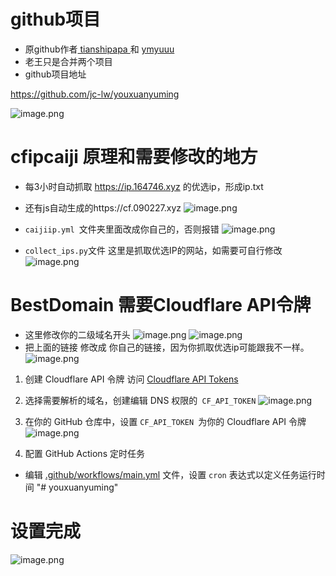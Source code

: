 # github项目
- 原github作者[ tianshipapa ](https://github.com/tianshipapa)和
[ymyuuu](https://github.com/ymyuuu/BestDomain)
- 老王只是合并两个项目
- github项目地址

https://github.com/jc-lw/youxuanyuming

![image.png](https://rin.vcrr.us.kg/images/18b0be4bca205491b1aaf70983319fe504bef426.png)




# cfipcaiji 原理和需要修改的地方

- 每3小时自动抓取  https://ip.164746.xyz 的优选ip，形成ip.txt 
- 还有js自动生成的https://cf.090227.xyz 
![image.png](https://rin.vcrr.us.kg/images/51e6dd9bbb99f98d3241509b804d98a4fc1fa5db.png)

- `caijiip.yml `文件夹里面改成你自己的，否则报错
![image.png](https://rin.vcrr.us.kg/images/0ddaaecae1242f12aadaa847662d56a23398cda5.png)
- `collect_ips.py`文件 这里是抓取优选IP的网站，如需要可自行修改
![image.png](https://rin.vcrr.us.kg/images/38a3d57288da468b17964664e54da54a4175ba0e.png)

# BestDomain 需要Cloudflare API令牌

- 这里修改你的二级域名开头
![image.png](https://rin.vcrr.us.kg/images/85362a2f5680355d4d73a2293ce82099c42e3308.png)
![image.png](https://rin.vcrr.us.kg/images/5def5f757d7a63978358e5a950714bed3dc6c213.png)
- 把上面的链接 修改成 你自己的链接，因为你抓取优选ip可能跟我不一样。
![image.png](https://rin.vcrr.us.kg/images/52f07d0b88279fb13694e1071d3184082408cf3d.png)



1. 创建 Cloudflare API 令牌
访问 [Cloudflare API Tokens](https://dash.cloudflare.com/profile/api-tokens)

2. 选择需要解析的域名，创建编辑 DNS 权限的` CF_API_TOKEN`
![image.png](https://rin.vcrr.us.kg/images/35feefcde1ed0cc08e430e419de73b892157d35c.png)


3. 在你的 GitHub 仓库中，设置 `CF_API_TOKEN `为你的 Cloudflare API 令牌
![image.png](https://rin.vcrr.us.kg/images/004eb6d2c8441cfa266129b3906e43e60bf99090.png)


4. 配置 GitHub Actions 定时任务
- 编辑 [.github/workflows/main.yml](.github/workflows/main.yml) 文件，设置 `cron` 表达式以定义任务运行时间
"# youxuanyuming" 

# 设置完成 
![image.png](https://rin.vcrr.us.kg/images/defa31617244ae82e89f05480be397eb3938f15e.png)

